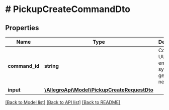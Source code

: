 # # PickupCreateCommandDto

## Properties

Name | Type | Description | Notes
------------ | ------------- | ------------- | -------------
**command_id** | **string** | Command UUID. If empty, then system generate new one. | [optional]
**input** | [**\AllegroApi\Model\PickupCreateRequestDto**](PickupCreateRequestDto.md) |  |

[[Back to Model list]](../../README.md#models) [[Back to API list]](../../README.md#endpoints) [[Back to README]](../../README.md)
